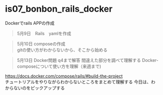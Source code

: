 # is07_bonbon_rails_docker
Dockerでrails APPの作成

> 5月9日　Rails　yamlを作成　　

> 5月10日 composeの作成  
gitの使い方がわからないから、そこから始める  

> 5月13日 Docker問題 q4まで解答
間違えた部分を調べて理解する
Docker-composeについて使い方を理解（来週まで)



https://docs.docker.com/compose/rails/#build-the-project  
チュートリアルをやりながらわからないところをまとめて理解する
今日は、わからないのをピックアップする  
